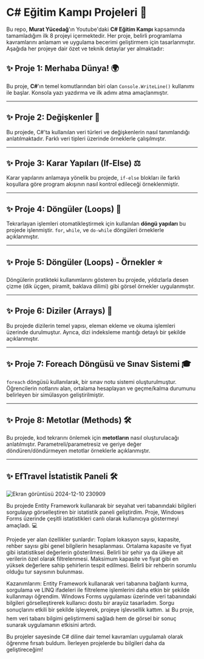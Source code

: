 # C# Eğitim Kampı Projeleri 🚀

Bu repo, **Murat Yücedağ**'ın Youtube'daki **C# Eğitim Kampı** kapsamında tamamladığım ilk 8 projeyi içermektedir. Her proje, belirli programlama kavramlarını anlamam ve uygulama becerimi geliştirmem için tasarlanmıştır. Aşağıda her projeye dair özet ve teknik detaylar yer almaktadır:

## ✨ Proje 1: Merhaba Dünya! 🌍  
Bu proje, **C#**'ın temel komutlarından biri olan `Console.WriteLine()` kullanımı ile başlar. Konsola yazı yazdırma ve ilk adımı atma amaçlanmıştır.

---

## ✨ Proje 2: Değişkenler 🔢  
Bu projede, C#'ta kullanılan veri türleri ve değişkenlerin nasıl tanımlandığı anlatılmaktadır. Farklı veri tipleri üzerinde örneklerle çalışılmıştır.

---

## ✨ Proje 3: Karar Yapıları (If-Else) ⚖️  
Karar yapılarını anlamaya yönelik bu projede, `if-else` blokları ile farklı koşullara göre program akışının nasıl kontrol edileceği örneklenmiştir.

---

## ✨ Proje 4: Döngüler (Loops) 🔄  
Tekrarlayan işlemleri otomatikleştirmek için kullanılan **döngü yapıları** bu projede işlenmiştir. `for`, `while`, ve `do-while` döngüleri örneklerle açıklanmıştır.

---

## ✨ Proje 5: Döngüler (Loops) - Örnekler ⭐  
Döngülerin pratikteki kullanımlarını gösteren bu projede, yıldızlarla desen çizme (dik üçgen, piramit, baklava dilimi) gibi görsel örnekler uygulanmıştır.

---

## ✨ Proje 6: Diziler (Arrays) 🧩  
Bu projede dizilerin temel yapısı, eleman ekleme ve okuma işlemleri üzerinde durulmuştur. Ayrıca, dizi indeksleme mantığı detaylı bir şekilde açıklanmıştır.

---

## ✨ Proje 7: Foreach Döngüsü ve Sınav Sistemi 🎓  
`foreach` döngüsü kullanılarak, bir sınav notu sistemi oluşturulmuştur. Öğrencilerin notlarını alan, ortalama hesaplayan ve geçme/kalma durumunu belirleyen bir simülasyon geliştirilmiştir.

---

## ✨ Proje 8: Metotlar (Methods) 🛠️  
Bu projede, kod tekrarını önlemek için **metotların** nasıl oluşturulacağı anlatılmıştır. Parametreli/parametresiz ve geriye değer döndüren/döndürmeyen metotlar örneklerle açıklanmıştır.

---

## ✨ EfTravel İstatistik Paneli 🛠️  
![Ekran görüntüsü 2024-12-10 230909](https://github.com/user-attachments/assets/6a0ac267-d4ad-475e-afa2-6d64c74c13db)

Bu projede Entity Framework kullanarak bir seyahat veri tabanındaki bilgileri sorgulayıp görselleştiren bir istatistik paneli geliştirdim. Proje, Windows Forms üzerinde çeşitli istatistikleri canlı olarak kullanıcıya göstermeyi amaçladı. 💻

Projede yer alan özellikler şunlardır: Toplam lokasyon sayısı, kapasite, rehber sayısı gibi genel bilgilerin hesaplanması. Ortalama kapasite ve fiyat gibi istatistiksel değerlerin gösterilmesi. Belirli bir şehir ya da ülkeye ait verilerin özel olarak filtrelenmesi. Maksimum kapasite ve fiyat gibi en yüksek değerlere sahip şehirlerin tespit edilmesi. Belirli bir rehberin sorumlu olduğu tur sayısının bulunması.

Kazanımlarım: Entity Framework kullanarak veri tabanına bağlantı kurma, sorgulama ve LINQ ifadeleri ile filtreleme işlemlerini daha etkin bir şekilde kullanmayı öğrendim. Windows Forms uygulaması üzerinde veri tabanındaki bilgileri görselleştirerek kullanıcı dostu bir arayüz tasarladım. Sorgu sonuçlarını etkili bir şekilde işleyerek, projeye işlevsellik kattım. 📊 Bu proje, hem veri tabanı bilgimi geliştirmemi sağladı hem de görsel bir sonuç sunarak uygulamanın etkisini artırdı.

Bu projeler sayesinde C# diline dair temel kavramları uygulamalı olarak öğrenme fırsatı buldum. İlerleyen projelerde bu bilgileri daha da geliştireceğim!
